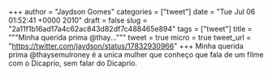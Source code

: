 
+++
author = "Jaydson Gomes"
categories = ["tweet"]
date = "Tue Jul 06 01:52:41 +0000 2010"
draft = false
slug = "2a11f1b16ad17a4c62ac843d82df7c488465e894"
tags = ["tweet"]
title = """Minha querida prima @thay..."""
tweet = true
micro = true
tweet_url = "https://twitter.com/jaydson/status/17832930966"
+++
Minha querida prima @thaysemulroney é a unica mulher que conheço que fala de um filme com o Dicaprio, sem falar do Dicaprio.
